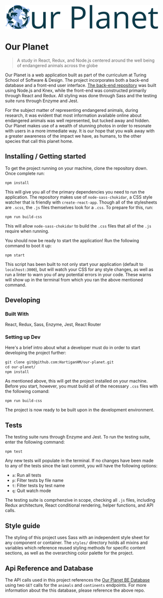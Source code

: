 ![Our Planet](src/images/branding/Our-Planet-Wordmark-Small.png)

# Our Planet
> A study in React, Redux, and Node.js centered around the well being of endangered animals across the globe

Our Planet is a web application built as part of the curriculum at Turing School of Software & Design. The project incorporates both a back-end database and a front-end user interface. [The back-end repository](https://github.com/HartiganHM/our-planet-be) was built using Node.js and Knex, while the front-end was constructed primarily through React and Redux. All styling was done through Sass and the testing suite runs through Enzyme and Jest.

For the subject matter of representing endangered animals, during research, it was evident that most information available online about endangered animals was well represented, but tucked away and hidden. Our Planet makes use of a wealth of stunning photos in order to resonate with users in a more immediate way. It is our hope that you walk away with a greater awareness of the impact we have, as humans, to the other species that call this planet home.

## Installing / Getting started

To get the project running on your machine, clone the repository down. Once complete run:

```shell
npm install
```

This will give you all of the primary dependencies you need to run the application. The repository makes use of `node-sass-chokidar`, a CSS style watcher that is friendly with `create-react-app`. Though all of the stylesheets are `.scss`, the `.js` files themselves look for a `.css`. To prepare for this, run:

```shell
npm run build-css
```

This will allow `node-sass-chokidar` to build the `.css` files that all of the `.js` require when running. 

You should now be ready to start the application! Run the following command to boot it up:

```shell
npm start
```

This script has been built to not only start your application (default to `localhost:3000`), but will watch your CSS for any style changes, as well as run a linter to warn you of any potential errors in your code. These warns will show up in the terminal from which you ran the above mentioned command.

## Developing

### Built With
React, Redux, Sass, Enzyme, Jest, React Router

### Setting up Dev

Here's a brief intro about what a developer must do in order to start developing
the project further:

```shell
git clone git@github.com:HartiganHM/our-planet.git
cd our-planet/
npm install
```

As mentioned above, this will get the project installed on your machine. Before you start, however, you must build all of the necessary `.css` files with the following comand:

```shell
npm run build-css
```

The project is now ready to be built upon in the development environment.

## Tests

The testing suite runs through Enzyme and Jest. To run the testing suite, enter the following command:

```shell
npm test
```

Any new tests will populate in the terminal. If no changes have been made to any of the tests since the last commit, you will have the following options:

* `a`: Run all tests
* `p`: Filter tests by file name
* `t`: Filter tests by test name
* `q`: Quit watch mode

The testing suite is comprhenzive in scope, checking all `.js` files, including Redux architecture, React conditional rendering, helper functions, and API calls.

## Style guide

The styling of this project uses Sass with an independent style sheet for any component or container. The `styles/` directory holds all mixins and variables which reference reused styling methods for specific content sections, as well as the overarching color palette for the project.

## Api Reference and Database

The API calls used in this project references the [Our Planet BE Database](https://github.com/HartiganHM/our-planet-be) using two `GET` calls for the `animals` and `continents` endpoints. For more information about the this database, please reference the above repo.
